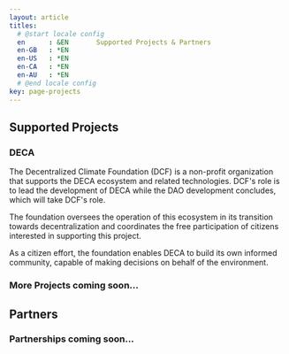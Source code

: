 ```yaml
---
layout: article
titles:
  # @start locale config
  en      : &EN       Supported Projects & Partners
  en-GB   : *EN
  en-US   : *EN
  en-CA   : *EN
  en-AU   : *EN
  # @end locale config
key: page-projects
---
```


## Supported Projects 

### DECA 

The Decentralized Climate Foundation (DCF) is a non-profit organization that supports the DECA ecosystem and related technologies. DCF's role is to lead the development of DECA while the DAO development concludes, which will take DCF's role.

The foundation oversees the operation of this ecosystem in its transition towards decentralization and coordinates the free participation of citizens interested in supporting this project.

As a citizen effort, the foundation enables DECA to build its own informed community, capable of making decisions on behalf of the environment.

### More Projects coming soon...

## Partners 

### Partnerships coming soon...

